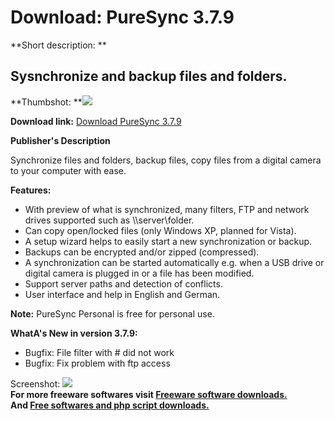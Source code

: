 # Download: PureSync 3.7.9

**Short description: **

## Sysnchronize and backup files and folders.

  
**Thumbshot: **![](http://www.freewarefiles.com/screenshot/puresync_md.jpg)   
  
**Download link:** [Download PureSync 3.7.9](http://freesoftwares.boysofts.com/PureSync_program_55975.html)  
  

**Publisher's Description**  
  

Synchronize files and folders, backup files, copy files from a digital camera
to your computer with ease.

**Features:**

  * With preview of what is synchronized, many filters, FTP and network drives supported such as \\\server\folder. 
  * Can copy open/locked files (only Windows XP, planned for Vista). 
  * A setup wizard helps to easily start a new synchronization or backup. 
  * Backups can be encrypted and/or zipped (compressed). 
  * A synchronization can be started automatically e.g. when a USB drive or digital camera is plugged in or a file has been modified. 
  * Support server paths and detection of conflicts. 
  * User interface and help in English and German. 

**Note:** PureSync Personal is free for personal use.

**WhatA's New in version 3.7.9:**

  * Bugfix: File filter with # did not work 
  * Bugfix: Fix problem with ftp access 

  
  
Screenshot: ![](http://www.freewarefiles.com/screenshot/puresync.jpg)  
**For more freeware softwares visit [Freeware software downloads.](http://freesoftwares.boysofts.com/)**   
**And [Free softwares and php script downloads.](http://www.boysofts.com/)**

